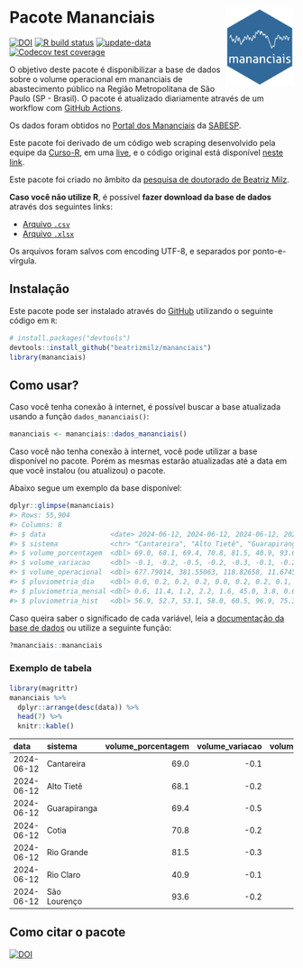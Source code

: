 
<!-- README.md is generated from README.Rmd. Please edit that file -->

# Pacote Mananciais <img src="man/figures/hexlogo.png" align="right" width = "120px"/>

<!-- badges: start -->

[![DOI](https://zenodo.org/badge/DOI/10.5281/zenodo.4733056.svg)](https://doi.org/10.5281/zenodo.4733056)
[![R build
status](https://github.com/beatrizmilz/mananciais/workflows/R-CMD-check/badge.svg)](https://github.com/beatrizmilz/mananciais/actions)
[![update-data](https://github.com/beatrizmilz/mananciais/actions/workflows/2-update_data.yaml/badge.svg)](https://github.com/beatrizmilz/mananciais/actions/workflows/2-update_data.yaml)
[![Codecov test
coverage](https://codecov.io/gh/beatrizmilz/mananciais/branch/master/graph/badge.svg)](https://codecov.io/gh/beatrizmilz/mananciais?branch=master)
<!-- badges: end -->

O objetivo deste pacote é disponibilizar a base de dados sobre o volume
operacional em mananciais de abastecimento público na Região
Metropolitana de São Paulo (SP - Brasil). O pacote é atualizado
diariamente através de um workflow com [GitHub
Actions](https://github.com/beatrizmilz/mananciais/actions).

Os dados foram obtidos no [Portal dos
Mananciais](http://mananciais.sabesp.com.br/Situacao) da
[SABESP](http://site.sabesp.com.br/site/Default.aspx).

Este pacote foi derivado de um código web scraping desenvolvido pela
equipe da [Curso-R](https://www.curso-r.com/), em uma
[live](https://youtu.be/jvZIxrMmOcQ), e o código original está
disponível [neste
link](https://github.com/curso-r/lives/blob/master/drafts/20200730_scraper_sabesp.R).

Este pacote foi criado no âmbito da [pesquisa de doutorado de Beatriz
Milz](https://beatrizmilz.github.io/tese/).

**Caso você não utilize R**, é possível **fazer download da base de
dados** através dos seguintes links:

- [Arquivo
  `.csv`](https://github.com/beatrizmilz/mananciais/raw/master/inst/extdata/mananciais.csv)
- [Arquivo
  `.xlsx`](https://github.com/beatrizmilz/mananciais/blob/master/inst/extdata/mananciais.xlsx?raw=true)

Os arquivos foram salvos com encoding UTF-8, e separados por
ponto-e-vírgula.

## Instalação

Este pacote pode ser instalado através do [GitHub](https://github.com/)
utilizando o seguinte código em `R`:

``` r
# install.packages("devtools")
devtools::install_github("beatrizmilz/mananciais")
library(mananciais)
```

## Como usar?

Caso você tenha conexão à internet, é possível buscar a base atualizada
usando a função `dados_mananciais()`:

``` r
mananciais <- mananciais::dados_mananciais() 
```

Caso você não tenha conexão à internet, você pode utilizar a base
disponível no pacote. Porém as mesmas estarão atualizadas até a data em
que você instalou (ou atualizou) o pacote.

Abaixo segue um exemplo da base disponível:

``` r
dplyr::glimpse(mananciais)
#> Rows: 55,904
#> Columns: 8
#> $ data                <date> 2024-06-12, 2024-06-12, 2024-06-12, 2024-06-12, 2…
#> $ sistema             <chr> "Cantareira", "Alto Tietê", "Guarapiranga", "Cotia…
#> $ volume_porcentagem  <dbl> 69.0, 68.1, 69.4, 70.8, 81.5, 40.9, 93.6, 69.1, 68…
#> $ volume_variacao     <dbl> -0.1, -0.2, -0.5, -0.2, -0.3, -0.1, -0.2, -0.1, -0…
#> $ volume_operacional  <dbl> 677.79014, 381.55063, 118.82658, 11.67458, 91.3902…
#> $ pluviometria_dia    <dbl> 0.0, 0.2, 0.2, 0.2, 0.0, 0.2, 0.2, 0.1, 0.5, 0.2, …
#> $ pluviometria_mensal <dbl> 0.6, 11.4, 1.2, 2.2, 1.6, 45.0, 3.8, 0.6, 11.2, 1.…
#> $ pluviometria_hist   <dbl> 56.9, 52.7, 53.1, 58.0, 60.5, 96.9, 75.3, 56.9, 52…
```

Caso queira saber o significado de cada variável, leia a [documentação
da base de
dados](https://beatrizmilz.github.io/mananciais/reference/mananciais.html)
ou utilize a seguinte função:

``` r
?mananciais::mananciais
```

### Exemplo de tabela

``` r
library(magrittr)
mananciais %>% 
  dplyr::arrange(desc(data)) %>% 
  head(7) %>%
  knitr::kable()
```

| data       | sistema      | volume_porcentagem | volume_variacao | volume_operacional | pluviometria_dia | pluviometria_mensal | pluviometria_hist |
|:-----------|:-------------|-------------------:|----------------:|-------------------:|-----------------:|--------------------:|------------------:|
| 2024-06-12 | Cantareira   |               69.0 |            -0.1 |          677.79014 |              0.0 |                 0.6 |              56.9 |
| 2024-06-12 | Alto Tietê   |               68.1 |            -0.2 |          381.55063 |              0.2 |                11.4 |              52.7 |
| 2024-06-12 | Guarapiranga |               69.4 |            -0.5 |          118.82658 |              0.2 |                 1.2 |              53.1 |
| 2024-06-12 | Cotia        |               70.8 |            -0.2 |           11.67458 |              0.2 |                 2.2 |              58.0 |
| 2024-06-12 | Rio Grande   |               81.5 |            -0.3 |           91.39025 |              0.0 |                 1.6 |              60.5 |
| 2024-06-12 | Rio Claro    |               40.9 |            -0.1 |            5.58782 |              0.2 |                45.0 |              96.9 |
| 2024-06-12 | São Lourenço |               93.6 |            -0.2 |           83.13232 |              0.2 |                 3.8 |              75.3 |

## Como citar o pacote

[![DOI](https://zenodo.org/badge/DOI/10.5281/zenodo.4733056.svg)](https://doi.org/10.5281/zenodo.4733056)

